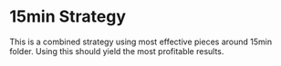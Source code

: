 # 15min Strategy

This is a combined strategy using most effective pieces around 15min folder. Using this should yield the most profitable results.
